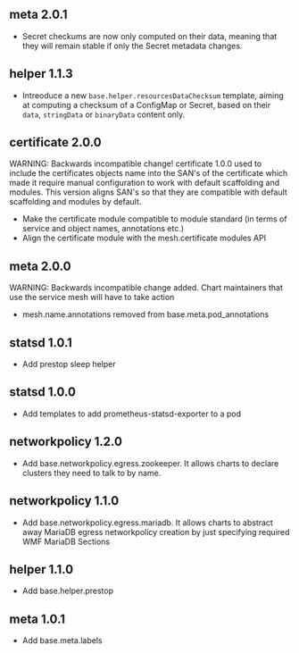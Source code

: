 ## meta 2.0.1
- Secret checkums are now only computed on their data, meaning that they will remain
  stable if only the Secret metadata changes.

## helper 1.1.3

- Intreoduce a new `base.helper.resourcesDataChecksum` template, aiming at computing
  a checksum of a ConfigMap or Secret, based on their `data`, `stringData` or `binaryData`
  content only.

## certificate 2.0.0

WARNING: Backwards incompatible change!
certificate 1.0.0 used to include the certificates objects name into the SAN's of the certificate which made it
require manual configuration to work with default scaffolding and modules. This version aligns SAN's so that
they are compatible with default scaffolding and modules by default.

- Make the certificate module compatible to module standard (in terms of service and object names, annotations etc.)
- Align the certificate module with the mesh.certificate modules API

## meta 2.0.0

WARNING: Backwards incompatible change added. Chart maintainers that use the
service mesh will have to take action

- mesh.name.annotations removed from base.meta.pod_annotations

## statsd 1.0.1
- Add prestop sleep helper

## statsd 1.0.0
- Add templates to add prometheus-statsd-exporter to a pod

## networkpolicy 1.2.0

- Add base.networkpolicy.egress.zookeeper. It allows charts to declare
 clusters they need to talk to by name.

## networkpolicy 1.1.0

- Add base.networkpolicy.egress.mariadb. It allows charts to abstract away
  MariaDB egress networkpolicy creation by just specifying required WMF MariaDB
  Sections

## helper 1.1.0
- Add base.helper.prestop

## meta 1.0.1

- Add base.meta.labels
